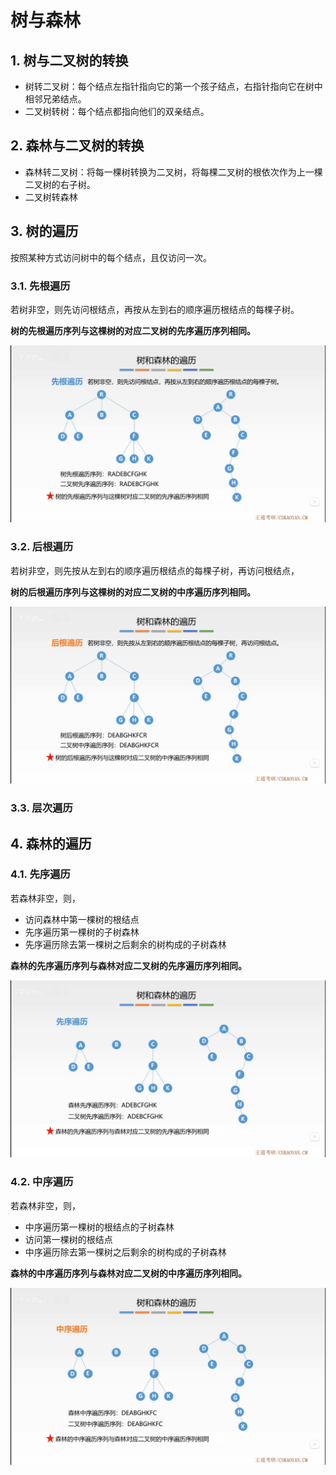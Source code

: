 # 树与森林

## 1. 树与二叉树的转换

- 树转二叉树：每个结点左指针指向它的第一个孩子结点，右指针指向它在树中相邻兄弟结点。
- 二叉树转树：每个结点都指向他们的双亲结点。

## 2. 森林与二叉树的转换

- 森林转二叉树：将每一棵树转换为二叉树，将每棵二叉树的根依次作为上一棵二叉树的右子树。
- 二叉树转森林

## 3. 树的遍历

按照某种方式访问树中的每个结点，且仅访问一次。

### 3.1. 先根遍历

若树非空，则先访问根结点，再按从左到右的顺序遍历根结点的每棵子树。

**树的先根遍历序列与这棵树的对应二叉树的先序遍历序列相同。**

![树的先根遍历](tree-preorder-traversal.jpg)

### 3.2. 后根遍历

若树非空，则先按从左到右的顺序遍历根结点的每棵子树，再访问根结点，

**树的后根遍历序列与这棵树的对应二叉树的中序遍历序列相同。**

![树的后根遍历](tree-postorder-traversal.jpg)

### 3.3. 层次遍历

## 4. 森林的遍历

### 4.1. 先序遍历

若森林非空，则，

- 访问森林中第一棵树的根结点
- 先序遍历第一棵树的子树森林
- 先序遍历除去第一棵树之后剩余的树构成的子树森林

**森林的先序遍历序列与森林对应二叉树的先序遍历序列相同。**

![森林的中序遍历](forest-preorder-traversal.jpg)

### 4.2. 中序遍历

若森林非空，则，

- 中序遍历第一棵树的根结点的子树森林
- 访问第一棵树的根结点
- 中序遍历除去第一棵树之后剩余的树构成的子树森林

**森林的中序遍历序列与森林对应二叉树的中序遍历序列相同。**

![森林中序遍历](forest-inorder-traversal.jpg)

